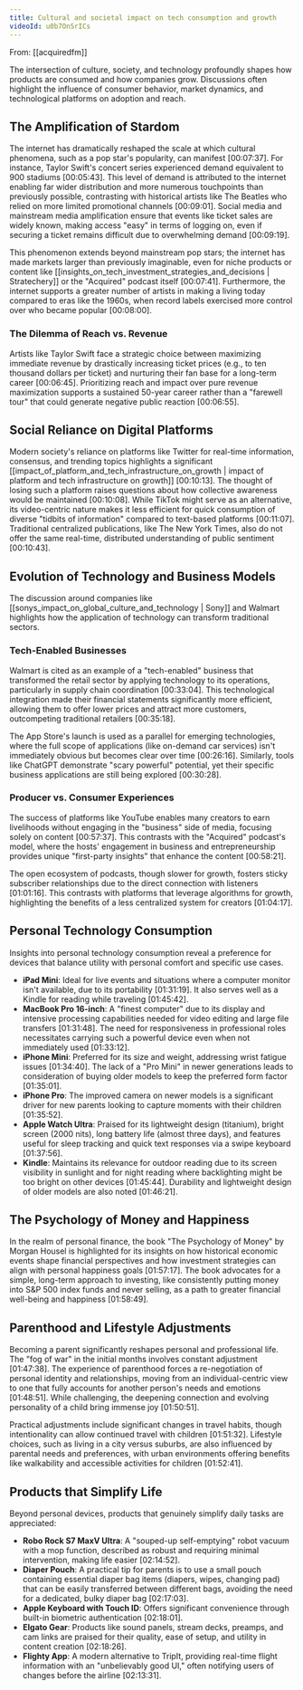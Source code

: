 ```yaml
---
title: Cultural and societal impact on tech consumption and growth
videoId: u0b7OnSrICs
---
```


From: [[acquiredfm]] <br/> 

The intersection of culture, society, and technology profoundly shapes how products are consumed and how companies grow. Discussions often highlight the influence of consumer behavior, market dynamics, and technological platforms on adoption and reach.

## The Amplification of Stardom
The internet has dramatically reshaped the scale at which cultural phenomena, such as a pop star's popularity, can manifest <a class="yt-timestamp" data-t="00:07:37">[00:07:37]</a>. For instance, Taylor Swift's concert series experienced demand equivalent to 900 stadiums <a class="yt-timestamp" data-t="00:05:43">[00:05:43]</a>. This level of demand is attributed to the internet enabling far wider distribution and more numerous touchpoints than previously possible, contrasting with historical artists like The Beatles who relied on more limited promotional channels <a class="yt-timestamp" data-t="00:09:01">[00:09:01]</a>. Social media and mainstream media amplification ensure that events like ticket sales are widely known, making access "easy" in terms of logging on, even if securing a ticket remains difficult due to overwhelming demand <a class="yt-timestamp" data-t="00:09:19">[00:09:19]</a>.

This phenomenon extends beyond mainstream pop stars; the internet has made markets larger than previously imaginable, even for niche products or content like [[insights_on_tech_investment_strategies_and_decisions | Stratechery]] or the "Acquired" podcast itself <a class="yt-timestamp" data-t="00:07:41">[00:07:41]</a>. Furthermore, the internet supports a greater number of artists in making a living today compared to eras like the 1960s, when record labels exercised more control over who became popular <a class="yt-timestamp" data-t="00:08:00">[00:08:00]</a>.

### The Dilemma of Reach vs. Revenue
Artists like Taylor Swift face a strategic choice between maximizing immediate revenue by drastically increasing ticket prices (e.g., to ten thousand dollars per ticket) and nurturing their fan base for a long-term career <a class="yt-timestamp" data-t="00:06:45">[00:06:45]</a>. Prioritizing reach and impact over pure revenue maximization supports a sustained 50-year career rather than a "farewell tour" that could generate negative public reaction <a class="yt-timestamp" data-t="00:06:55">[00:06:55]</a>.

## Social Reliance on Digital Platforms
Modern society's reliance on platforms like Twitter for real-time information, consensus, and trending topics highlights a significant [[impact_of_platform_and_tech_infrastructure_on_growth | impact of platform and tech infrastructure on growth]] <a class="yt-timestamp" data-t="00:10:13">[00:10:13]</a>. The thought of losing such a platform raises questions about how collective awareness would be maintained <a class="yt-timestamp" data-t="00:10:08">[00:10:08]</a>. While TikTok might serve as an alternative, its video-centric nature makes it less efficient for quick consumption of diverse "tidbits of information" compared to text-based platforms <a class="yt-timestamp" data-t="00:11:07">[00:11:07]</a>. Traditional centralized publications, like The New York Times, also do not offer the same real-time, distributed understanding of public sentiment <a class="yt-timestamp" data-t="00:10:43">[00:10:43]</a>.

## Evolution of Technology and Business Models
The discussion around companies like [[sonys_impact_on_global_culture_and_technology | Sony]] and Walmart highlights how the application of technology can transform traditional sectors.

### Tech-Enabled Businesses
Walmart is cited as an example of a "tech-enabled" business that transformed the retail sector by applying technology to its operations, particularly in supply chain coordination <a class="yt-timestamp" data-t="00:33:04">[00:33:04]</a>. This technological integration made their financial statements significantly more efficient, allowing them to offer lower prices and attract more customers, outcompeting traditional retailers <a class="yt-timestamp" data-t="00:35:18">[00:35:18]</a>.

The App Store's launch is used as a parallel for emerging technologies, where the full scope of applications (like on-demand car services) isn't immediately obvious but becomes clear over time <a class="yt-timestamp" data-t="00:26:16">[00:26:16]</a>. Similarly, tools like ChatGPT demonstrate "scary powerful" potential, yet their specific business applications are still being explored <a class="yt-timestamp" data-t="00:30:28">[00:30:28]</a>.

### Producer vs. Consumer Experiences
The success of platforms like YouTube enables many creators to earn livelihoods without engaging in the "business" side of media, focusing solely on content <a class="yt-timestamp" data-t="00:57:37">[00:57:37]</a>. This contrasts with the "Acquired" podcast's model, where the hosts' engagement in business and entrepreneurship provides unique "first-party insights" that enhance the content <a class="yt-timestamp" data-t="00:58:21">[00:58:21]</a>.

The open ecosystem of podcasts, though slower for growth, fosters sticky subscriber relationships due to the direct connection with listeners <a class="yt-timestamp" data-t="01:01:16">[01:01:16]</a>. This contrasts with platforms that leverage algorithms for growth, highlighting the benefits of a less centralized system for creators <a class="yt-timestamp" data-t="01:04:17">[01:04:17]</a>.

## Personal Technology Consumption
Insights into personal technology consumption reveal a preference for devices that balance utility with personal comfort and specific use cases.

*   **iPad Mini**: Ideal for live events and situations where a computer monitor isn't available, due to its portability <a class="yt-timestamp" data-t="01:31:19">[01:31:19]</a>. It also serves well as a Kindle for reading while traveling <a class="yt-timestamp" data-t="01:45:42">[01:45:42]</a>.
*   **MacBook Pro 16-inch**: A "finest computer" due to its display and intensive processing capabilities needed for video editing and large file transfers <a class="yt-timestamp" data-t="01:31:48">[01:31:48]</a>. The need for responsiveness in professional roles necessitates carrying such a powerful device even when not immediately used <a class="yt-timestamp" data-t="01:33:12">[01:33:12]</a>.
*   **iPhone Mini**: Preferred for its size and weight, addressing wrist fatigue issues <a class="yt-timestamp" data-t="01:34:40">[01:34:40]</a>. The lack of a "Pro Mini" in newer generations leads to consideration of buying older models to keep the preferred form factor <a class="yt-timestamp" data-t="01:35:01">[01:35:01]</a>.
*   **iPhone Pro**: The improved camera on newer models is a significant driver for new parents looking to capture moments with their children <a class="yt-timestamp" data-t="01:35:52">[01:35:52]</a>.
*   **Apple Watch Ultra**: Praised for its lightweight design (titanium), bright screen (2000 nits), long battery life (almost three days), and features useful for sleep tracking and quick text responses via a swipe keyboard <a class="yt-timestamp" data-t="01:37:56">[01:37:56]</a>.
*   **Kindle**: Maintains its relevance for outdoor reading due to its screen visibility in sunlight and for night reading where backlighting might be too bright on other devices <a class="yt-timestamp" data-t="01:45:44">[01:45:44]</a>. Durability and lightweight design of older models are also noted <a class="yt-timestamp" data-t="01:46:21">[01:46:21]</a>.

## The Psychology of Money and Happiness
In the realm of personal finance, the book "The Psychology of Money" by Morgan Housel is highlighted for its insights on how historical economic events shape financial perspectives and how investment strategies can align with personal happiness goals <a class="yt-timestamp" data-t="01:57:17">[01:57:17]</a>. The book advocates for a simple, long-term approach to investing, like consistently putting money into S&P 500 index funds and never selling, as a path to greater financial well-being and happiness <a class="yt-timestamp" data-t="01:58:49">[01:58:49]</a>.

## Parenthood and Lifestyle Adjustments
Becoming a parent significantly reshapes personal and professional life. The "fog of war" in the initial months involves constant adjustment <a class="yt-timestamp" data-t="01:47:38">[01:47:38]</a>. The experience of parenthood forces a re-negotiation of personal identity and relationships, moving from an individual-centric view to one that fully accounts for another person's needs and emotions <a class="yt-timestamp" data-t="01:48:51">[01:48:51]</a>. While challenging, the deepening connection and evolving personality of a child bring immense joy <a class="yt-timestamp" data-t="01:50:51">[01:50:51]</a>.

Practical adjustments include significant changes in travel habits, though intentionality can allow continued travel with children <a class="yt-timestamp" data-t="01:51:32">[01:51:32]</a>. Lifestyle choices, such as living in a city versus suburbs, are also influenced by parental needs and preferences, with urban environments offering benefits like walkability and accessible activities for children <a class="yt-timestamp" data-t="01:52:41">[01:52:41]</a>.

## Products that Simplify Life
Beyond personal devices, products that genuinely simplify daily tasks are appreciated:
*   **Robo Rock S7 MaxV Ultra**: A "souped-up self-emptying" robot vacuum with a mop function, described as robust and requiring minimal intervention, making life easier <a class="yt-timestamp" data-t="02:14:52">[02:14:52]</a>.
*   **Diaper Pouch**: A practical tip for parents is to use a small pouch containing essential diaper bag items (diapers, wipes, changing pad) that can be easily transferred between different bags, avoiding the need for a dedicated, bulky diaper bag <a class="yt-timestamp" data-t="02:17:03">[02:17:03]</a>.
*   **Apple Keyboard with Touch ID**: Offers significant convenience through built-in biometric authentication <a class="yt-timestamp" data-t="02:18:01">[02:18:01]</a>.
*   **Elgato Gear**: Products like sound panels, stream decks, preamps, and cam links are praised for their quality, ease of setup, and utility in content creation <a class="yt-timestamp" data-t="02:18:26">[02:18:26]</a>.
*   **Flighty App**: A modern alternative to TripIt, providing real-time flight information with an "unbelievably good UI," often notifying users of changes before the airline <a class="yt-timestamp" data-t="02:13:31">[02:13:31]</a>.